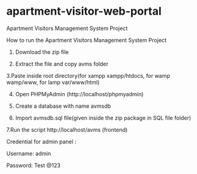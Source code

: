 # apartment-visitor-web-portal
Apartment Visitors Management System  Project

How to run the Apartment Visitors Management System  Project

1. Download the  zip file

2. Extract the file and copy avms folder

3.Paste inside root directory(for xampp xampp/htdocs, for wamp wamp/www, for lamp var/www/html)

4. Open PHPMyAdmin (http://localhost/phpmyadmin)

5. Create a database with name avmsdb

6. Import avmsdb.sql file(given inside the zip package in SQL file folder)

7.Run the script http://localhost/avms (frontend)

Credential for admin panel :

Username: admin

Password: Test @123
